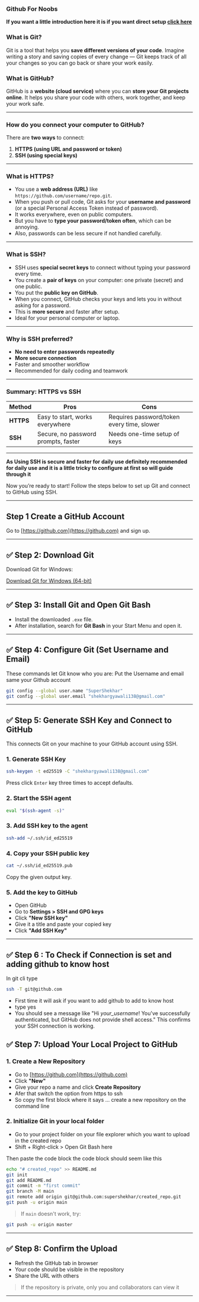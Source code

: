 ### Github For Noobs

**If you want a little introduction here it is if you want direct setup [click here](#step-1-create-a-github-account)**

### What is Git?

Git is a tool that helps you **save different versions of your code**. Imagine writing a story and saving copies of every change — Git keeps track of all your changes so you can go back or share your work easily.

### What is GitHub?

GitHub is a **website (cloud service)** where you can **store your Git projects online**. It helps you share your code with others, work together, and keep your work safe.

---

### How do you connect your computer to GitHub?

There are **two ways** to connect:

1. **HTTPS (using URL and password or token)**
2. **SSH (using special keys)**

---

### What is HTTPS?

- You use a **web address (URL)** like `https://github.com/username/repo.git`.
- When you push or pull code, Git asks for your **username and password** (or a special Personal Access Token instead of password).
- It works everywhere, even on public computers.
- But you have to **type your password/token often**, which can be annoying.
- Also, passwords can be less secure if not handled carefully.

---

### What is SSH?

- SSH uses **special secret keys** to connect without typing your password every time.
- You create a **pair of keys** on your computer: one private (secret) and one public.
- You put the **public key on GitHub**.
- When you connect, GitHub checks your keys and lets you in without asking for a password.
- This is **more secure** and faster after setup.
- Ideal for your personal computer or laptop.

---

### Why is SSH preferred?

- **No need to enter passwords repeatedly**
- **More secure connection**
- Faster and smoother workflow
- Recommended for daily coding and teamwork

---

### Summary: HTTPS vs SSH

| Method    | Pros                                | Cons                                       |
| --------- | ----------------------------------- | ------------------------------------------ |
| **HTTPS** | Easy to start, works everywhere     | Requires password/token every time, slower |
| **SSH**   | Secure, no password prompts, faster | Needs one-time setup of keys               |

---
**As Using SSH is secure and faster for daily use definitely recommended for daily use and it is a little tricky to configure at first so will guide through it**

Now you’re ready to start! Follow the steps below to set up Git and connect to GitHub using SSH.

---

## Step 1 Create a GitHub Account


Go to [https://github.com](https://github.com) and sign up.

---

## ✅ Step 2: Download Git

Download Git for Windows:

[Download Git for Windows (64-bit)](https://github.com/git-for-windows/git/releases/download/v2.45.1.windows.1/Git-2.45.1-64-bit.exe)

---

## ✅ Step 3: Install Git and Open Git Bash

- Install the downloaded `.exe` file.
- After installation, search for **Git Bash** in your Start Menu and open it.

---

## ✅ Step 4: Configure Git (Set Username and Email)

These commands let Git know who you are: 
Put the Username and email same your Github account

```bash
git config --global user.name "SuperShekhar"
git config --global user.email "shekhargyawali138@gmail.com"
```

---

## ✅ Step 5: Generate SSH Key and Connect to GitHub

This connects Git on your machine to your GitHub account using SSH.

### 1. Generate SSH Key

```bash
ssh-keygen -t ed25519 -C "shekhargyawali138@gmail.com"
```

Press click `Enter` key  three times to accept defaults.

### 2. Start the SSH agent

```bash
eval "$(ssh-agent -s)"
```

### 3. Add SSH key to the agent

```bash
ssh-add ~/.ssh/id_ed25519
```

### 4. Copy your SSH public key

```bash
cat ~/.ssh/id_ed25519.pub
```

Copy the given output key.

### 5. Add the key to GitHub

- Open GitHub
- Go to **Settings > SSH and GPG keys**
- Click **"New SSH key"**
- Give it a title and paste your copied key
- Click **"Add SSH Key"**

---

## ✅ Step 6 : To Check if Connection is set and adding github to know host
In  git cli type
```bash
ssh -T git@github.com
```
- First time it will ask if you want to add github to add to know host
- type yes
- You should see a message like "Hi _your_username_! You've successfully authenticated, but GitHub does not provide shell access." This confirms your SSH connection is working.

## ✅ Step 7: Upload Your Local Project to GitHub

### 1. Create a New Repository

- Go to [https://github.com](https://github.com)
- Click **"New"**
- Give your repo a name and click **Create Repository**
- Afer that switch the option from https to ssh
- So copy the first block where it says  ... create a  new repository on the command line

### 2. Initialize Git in your local folder
	
- Go to your project folder on your file explorer which you want to upload in the created repo
- Shift + Right-click > Open Git Bash here

Then paste the code block the code block should seem like this


```bash
echo "# created_repo" >> README.md
git init
git add README.md
git commit -m "first commit"
git branch -M main
git remote add origin git@github.com:supershekhar/created_repo.git
git push -u origin main
```

> If `main` doesn't work, try:

```bash
git push -u origin master
```

---

## ✅ Step 8: Confirm the Upload

- Refresh the GitHub tab in browser
- Your code should be visible in the repository
- Share the URL with others

> If the repository is private, only you and collaborators can view it

---

